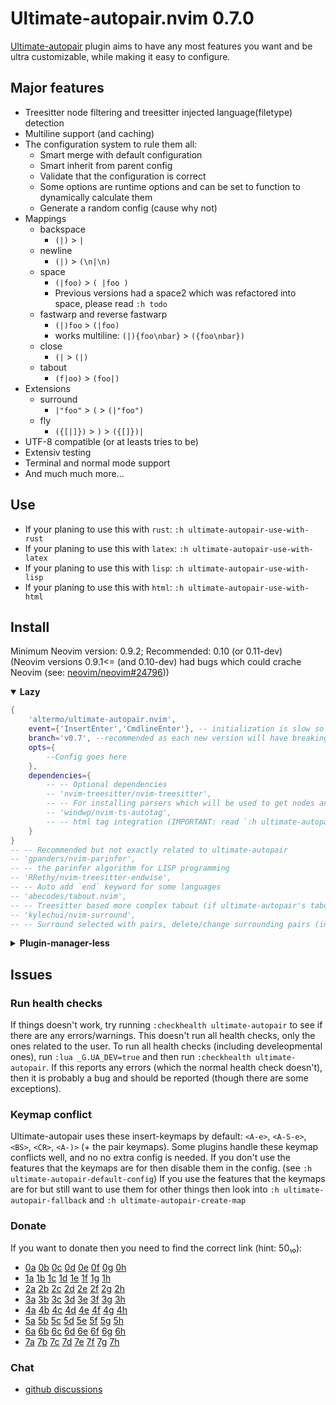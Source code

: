 # Ultimate-autopair.nvim 0.7.0
[Ultimate-autopair](https://github.com/altermo/ultimate-autopair.nvim) plugin aims to have any most features you want and be ultra customizable, while making it easy to configure.
## Major features
+ Treesitter node filtering and treesitter injected language(filetype) detection
+ Multiline support (and caching)
+ The configuration system to rule them all:
    + Smart merge with default configuration
    + Smart inherit from parent config
    + Validate that the configuration is correct
    + Some options are runtime options and can be set to function to dynamically calculate them
    + Generate a random config (cause why not)
+ Mappings
    + backspace
        + `(|)` > `|`
    + newline
        + `(|)` > `(\n|\n)`
    + space
        + `(|foo)` > `( |foo )`
        +  Previous versions had a space2 which was refactored into space, please read `:h todo`
    + fastwarp and reverse fastwarp
        + `(|)foo` > `(|foo)`
        + works multiline: `(|){foo\nbar}` > `({foo\nbar})`
    + close
        + `(|` > `(|)`
    + tabout
        + `(f|oo)` > `(foo|)`
+ Extensions
    + surround
        + `|"foo"` > `(` > `(|"foo")`
    + fly
        + `({[|]})` > `)` > `({[]})|`
+ UTF-8 compatible (or at leasts tries to be)
+ Extensiv testing
+ Terminal and normal mode support
+ And much much more...
## Use
+ If your planing to use this with `rust`: `:h ultimate-autopair-use-with-rust`
+ If your planing to use this with `latex`: `:h ultimate-autopair-use-with-latex`
+ If your planing to use this with `lisp`: `:h ultimate-autopair-use-with-lisp`
+ If your planing to use this with `html`: `:h ultimate-autopair-use-with-html`
## Install
Minimum Neovim version: 0.9.2; Recommended: 0.10 (or 0.11-dev)\
(Neovim versions 0.9.1<= (and 0.10-dev) had bugs which could crache Neovim (see: [neovim/neovim#24796](https://github.com/neovim/neovim/pull/24796)))
<details open=true><summary><b>Lazy</b></summary>

```lua
{
    'altermo/ultimate-autopair.nvim',
    event={'InsertEnter','CmdlineEnter'}, -- initialization is slow so lazyloading is recommended
    branch='v0.7', --recommended as each new version will have breaking changes
    opts={
        --Config goes here
    },
    dependencies={
        -- -- Optional dependencies
        -- 'nvim-treesitter/nvim-treesitter',
        -- -- For installing parsers which will be used to get nodes and injected filetypes
        -- 'windwp/nvim-ts-autotag',
        -- -- html tag integration (IMPORTANT: read `:h ultimate-autopair-use-with-html`)
    }
}
-- -- Recommended but not exactly related to ultimate-autopair
-- 'gpanders/nvim-parinfer',
-- -- the parinfer algorithm for LISP programming
-- 'RRethy/nvim-treesitter-endwise',
-- -- Auto add `end` keyword for some languages
-- 'abecodes/tabout.nvim',
-- -- Treesitter based more complex tabout (if ultimate-autopair's tabout is not good enough)
-- 'kylechui/nvim-surround',
-- -- Surround selected with pairs, delete/change surrounding pairs (in normal/visual mode)
```
</details>

<details><summary><b>Plugin-manager-less</b></summary>

```lua
local install_dir=vim.fn.stdpath('data')..'/plugins'
vim.fn.mkdir(install_dir,'p')
for _,url in ipairs{
    'altermo/ultimate-autopair.nvim',
    --'nvim-treesitter/nvim-treesitter',
} do
    local install_path=install_dir..'/'..url:gsub('.*/','')
    if vim.fn.isdirectory(install_path)==0 then
        vim.fn.system{'git','clone','https://github.com/'..url,install_path}
    end
    vim.opt.runtimepath:append(install_path)
end

-- require'nvim-treesitter.configs'.setup{}

-- initialization is slow so lazyloading is recommended
local au_id
au_id=vim.api.nvim_create_autocmd({'InsertEnter','CmdlineEnter'},{callback=function()
    require('ultimate-autopair').setup{
        --config
    }
    pcall(vim.api.nvim_del_autocmd,au_id)
end})
```
</details>

## Issues
### Run health checks
If things doesn't work, try running `:checkhealth ultimate-autopair` to see if there are any errors/warnings.
This doesn't run all health checks, only the ones related to the user.
To run all health checks (including develeopmental ones), run `:lua _G.UA_DEV=true` and then run `:checkhealth ultimate-autopair`.
If this reports any errors (which the normal health check doesn't), then it is probably a bug and should be reported (though there are some exceptions).
### Keymap conflict
Ultimate-autopair uses these insert-keymaps by default: `<A-e>`, `<A-S-e>`, `<BS>`, `<CR>`, `<A-)>` (+ the pair keymaps).
Some plugins handle these keymap conflicts well, and no no extra config is needed.
If you don't use the features that the keymaps are for then disable them in the config. (see `:h ultimate-autopair-default-config`)
If you use the features that the keymaps are for but still want to use them for other things then look into `:h ultimate-autopair-fallback` and `:h ultimate-autopair-create-map`

### Donate
If you want to donate then you need to find the correct link (hint: 50₁₀):
* [0a]() [0b]() [0c]() [0d]() [0e]() [0f]() [0g]() [0h]()
* [1a]() [1b]() [1c]() [1d]() [1e]() [1f]() [1g]() [1h]()
* [2a]() [2b]() [2c]() [2d]() [2e]() [2f]() [2g]() [2h]()
* [3a]() [3b]() [3c]() [3d]() [3e]() [3f]() [3g]() [3h]()
* [4a]() [4b]() [4c]() [4d]() [4e]() [4f]() [4g]() [4h]()
* [5a]() [5b]() [5c]() [5d]() [5e]() [5f]() [5g]() [5h]()
* [6a]() [6b](https://www.buymeacoffee.com/altermo) [6c]() [6d]() [6e]() [6f]() [6g]() [6h]()
* [7a]() [7b]() [7c]() [7d]() [7e]() [7f]() [7g]() [7h]()
### Chat
+ [github discussions](https://github.com/altermo/ultimate-autopair.nvim/discussions)
<!-- + [matrix](https://matrix.to/#/#ultimate-autopair.nvim:matrix.org)-->
